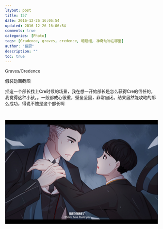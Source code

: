 ```yaml
---
layout: post
title: 157
date: 2016-12-26 16:06:54
updated: 2016-12-26 16:06:54
comments: true
categories: [Photo]
tags: [Gradence, graves, credence, 暗巷组, 神奇动物在哪里]
author: "猫厨"
description: ""
toc: true
---
```


<p>Graves/Credence<br /></p> 
<p>假装动画截图</p> 
<p>捏造一个部长找上Cre时候的场景，我在想一开始部长是怎么获得Cre的信任的，我觉得这种小孩。。一般都戒心很重，壁垒坚固，非常自闭。结果居然能攻略的那么成功，得说不愧是这个部长啊</p> 
<p><br /></p>

![](https://raw.githubusercontent.com/alicewish/meowchain247/master/img_cVZNdzJtQk9JV2N1a3draUwwcEVETThYaC9UTGRtaDVyY0NoVm5XTXgwTkVYdWltazBuUzlRPT0.jpg)